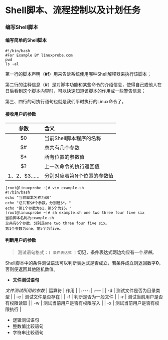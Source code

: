 # Shell脚本、流程控制以及计划任务
### 编写Shell脚本
#### 编写简单的Shell脚本
```
#!/bin/bash 
#For Example BY linuxprobe.com 
pwd 
ls -al
```
第一行的脚本声明（**#!**）用来告诉系统使用哪种Shell解释器来执行该脚本；

第二行的注释信息（**#**）是对脚本功能和某些命令的介绍信息，使得自己或他人在日后看到这个脚本内容时，可以快速知道该脚本的作用或一些警告信息；

第三、四行的可执行语句也就是我们平时执行的Linux命令了。

#### 接收用户的参数

| 参数 | 含义 |
| :---: | :--- |
| $0 | 当前Shell脚本程序的名称 |
| $# | 总共有几个参数 |
| $* | 所有位置的参数值 |
| $? | 上一次命令的执行返回值 |
| $1、$2、$3…… | 分别对应着第N个位置的参数值 |

```
[root@linuxprobe ~]# vim example.sh
#!/bin/bash
echo "当前脚本名称为$0"
echo "总共有$#个参数，分别是$*。"
echo "第1个参数为$1，第5个为$5。"
[root@linuxprobe ~]# sh example.sh one two three four five six
当前脚本名称为example.sh
总共有6个参数，分别是one two three four five six。
第1个参数为one，第5个为five。
```

#### 判断用户的参数
> 测试语句格式：`[ 条件表达式 ]`
> **切记，条件表达式两边均应有一个*空格*。**

Shell脚本中的条件测试语法可以判断表达式是否成立，若条件成立则返回数字**0**，否则便返回其他随机数值。

- **文件测试语句**

*文件测试所用的参数*
| 运算符 | 作用 |
| :---: | :--- |
| -d | 测试文件是否为目录类型 |
| -e | 测试文件是否存在 |
| -f | 判断是否为一般文件 |
| -r | 测试当前用户是否有权限读取 |
| -w | 测试当前用户是否有权限写入 |
| -x | 测试当前用户是否有权限执行 |


- 逻辑测试语句
- 整数值比较语句
- 字符串比较语句
